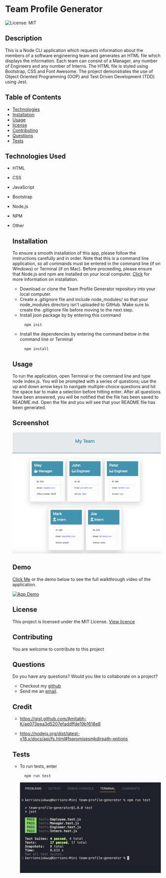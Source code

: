 # Team Profile Generator

  ![License: MIT](https://img.shields.io/badge/License-MIT-yellow.svg)

  ## Description
  This is a Node CLI application which requests information about the members of a software engineering team and generates an HTML file which displays the information. Each team can consist of a Manager, any  number of Engineers and any number of Interns. The HTML file is styled using Bootstrap, CSS and Font Awesome. The project demonstrates the use of Object Oriented Programming (OOP) and Test Driven Development (TDD) using Jest.

  ## Table of Contents
  * [Technologies](#technologies)
  * [Installation](#installation)
  * [Usage](#usage)
  * [license](#license)
  * [Contributing](#contributing)
  * [Questions](#questions)
  * [Tests](#tests)
  
 
  ## Technologies Used
  * HTML  
* CSS  
* JavaScript  
* Bootstrap  
* Node.js  
* NPM  
* Other
  
  ## Installation 
  To ensure a smooth installation of this app, please follow the instructions carefully and in order. Note that this is a command line application, so all commands must be entered in the command line (if on Windows) or Terminal (if on Mac). Before proceeding, please ensure that Node.js and npm are installed on your local computer. [Click](https://docs.npmjs.com/downloading-and-installing-node-js-and-npm) for more information on installation. 
  * Download or clone the Team Profile Generator repository into your local computer. 
  * Create a .gitignore file and include node_modules/ so that your node_modules directory isn't uploaded to GitHub. Make sure to create the .gitignore file before moving to the next step. 
  * Install json package by by entering this command
    ```
      npm init 
    ``` 
  * Install the dependencies by entering the command below in the command line or Terminal
    ```
      npm install 
    ``` 

  ## Usage
  To run the application, open Terminal or the command line and type node index.js. You will be prompted with a series of questions; use the up and down arrow keys to navigate multiple-choice questions and hit the space bar to make a selection before hitting enter. After all questions have been answered, you will be notified that the file has been saved to README.md. Open the file and you will see that your README file has been generated.

  ## Screenshot
  ![Screenshot](./assets/images/screenshot.png)

  ## Demo
  [Click Me](https://drive.google.com/file/d/1BWwmQdLfkAXyHmobS2018yoWewx1jocV/view) or the demo below to see the full walkthrough video of the application.
  
  [![App Demo](./assets/images/demo.gif)](https://drive.google.com/file/d/1BWwmQdLfkAXyHmobS2018yoWewx1jocV/view)

  ## License
  This project is licensed under the MIT License. [View licence](https://opensource.org/licenses/MIT)

  ## Contributing
  You are welcome to contribute to this project

  ## Questions
  Do you have any questions? Would you like to collaborate on a project?
  * Checkout my [github](https://github.com/ladykays)
  * Send me an [email](mailto:ladykerrion@yahoo.com).

  ## Credit
  * https://gist.github.com/Amitabh-K/ae073eea3d5207efaddffde19b1618e8

  * https://nodejs.org/dist/latest-v18.x/docs/api/fs.html#fspromisesmkdirpath-options

  ## Tests
  
  * To run tests, enter 
    ```
      npm run test 
    ```  
    ![Screenshot](./assets/images/test-screenshot.png)

